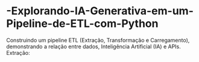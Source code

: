 # -Explorando-IA-Generativa-em-um-Pipeline-de-ETL-com-Python
Construindo um pipeline ETL (Extração, Transformação e Carregamento), demonstrando a relação entre dados, Inteligência Artificial (IA) e APIs. Extração: 
